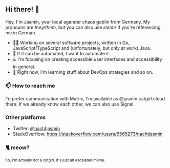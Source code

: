 ## Hi there! 👋

Hey, I'm Jasmin, your local agender chaos goblin from Germany. My pronouns are _they/them_, but you can
also use _sie/ihr_ if you're referencing me in German.

- 👩‍💻 Working on several software projects, written in Go, JavaScript/TypeScript and (unfortunately, but only at work) Java.
- 🤖 If it can be automated, I want to automate it.
- ♿ I'm focusing on creating accessible user interfaces and accessibility in general.
- 👀 Right now, I'm learning stuff about DevOps strategies and so on.

### 📫 How to reach me

I'd prefer communication with Matrix, I'm available as @jasmin:catgirl.cloud there.
If we already know each other, we can also use Signal.

### Other platforms

- Twitter: [@nachtjasmin](https://twitter.com/nachtjasmin)
- StackOverflow: https://stackoverflow.com/users/6565273/nachtjasmin

### 🐈 meow?

<small>no, I'm actually not a catgirl. It's just an escalated meme.</small>
